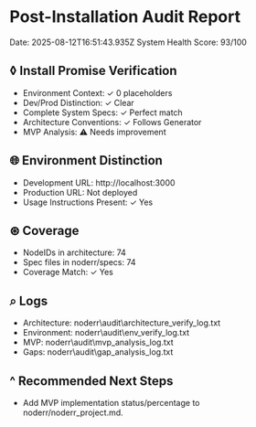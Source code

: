 # Post-Installation Audit Report
Date: 2025-08-12T16:51:43.935Z
System Health Score: 93/100

## ◊ Install Promise Verification
- Environment Context: ✓ 0 placeholders
- Dev/Prod Distinction: ✓ Clear
- Complete System Specs: ✓ Perfect match
- Architecture Conventions: ✓ Follows Generator
- MVP Analysis: ⚠ Needs improvement

## 🌐 Environment Distinction
- Development URL: http://localhost:3000
- Production URL: Not deployed
- Usage Instructions Present: ✓ Yes

## ⊛ Coverage
- NodeIDs in architecture: 74
- Spec files in noderr/specs: 74
- Coverage Match: ✓ Yes

## ⌕ Logs
- Architecture: noderr\audit\architecture_verify_log.txt
- Environment: noderr\audit\env_verify_log.txt
- MVP: noderr\audit\mvp_analysis_log.txt
- Gaps: noderr\audit\gap_analysis_log.txt

## ^ Recommended Next Steps
- Add MVP implementation status/percentage to noderr/noderr_project.md.